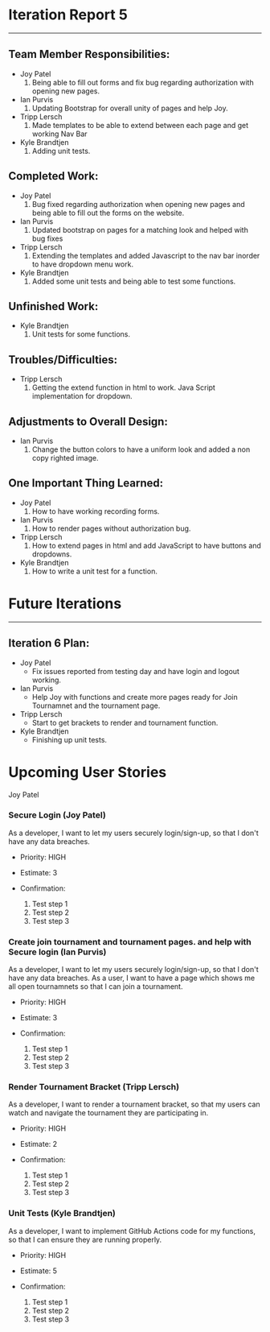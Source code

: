 # Iteration Report 5

---

## Team Member Responsibilities:

* Joy Patel
  1. Being able to fill out forms and fix bug regarding authorization with opening new pages. 
* Ian Purvis 
  1. Updating Bootstrap for overall unity of pages and help Joy. 
* Tripp Lersch
  1. Made templates to be able to extend between each page and get working Nav Bar
* Kyle Brandtjen
  1. Adding unit tests.

## Completed Work:

* Joy Patel
  1. Bug fixed regarding authorization when opening new pages and being able to fill out the forms on the website. 
* Ian Purvis
  1. Updated bootstrap on pages for a matching look and helped with bug fixes 
* Tripp Lersch
  1. Extending the templates and added Javascript to the nav bar inorder to have dropdown menu work.  
* Kyle Brandtjen
  1. Added some unit tests and being able to test some functions. 

## Unfinished Work:


* Kyle Brandtjen
  1. Unit tests for some functions. 


## Troubles/Difficulties:

* Tripp Lersch
  1. Getting the extend function in html to work. Java Script implementation for dropdown. 

## Adjustments to Overall Design:

* Ian Purvis
  1. Change the button colors to have a uniform look and added a non copy righted image.  
  
## One Important Thing Learned:

* Joy Patel
  1. How to have working recording forms. 
* Ian Purvis
  1. How to render pages without authorization bug. 
* Tripp Lersch
  1. How to extend pages in html and add JavaScript to have buttons and dropdowns. 
* Kyle Brandtjen
  1. How to write a unit test for a function.

# Future Iterations  

---
## Iteration 6 Plan:
* Joy Patel
  * Fix issues reported from testing day and have login and logout working. 
* Ian Purvis
  * Help Joy with functions and create more pages ready for Join Tournamnet and the tournament page. 
* Tripp Lersch
  * Start to get brackets to render and tournament function. 
* Kyle Brandtjen
  * Finishing up unit tests.


# Upcoming User Stories 

Joy Patel

### Secure Login (Joy Patel)
As a developer, I want to let my users securely login/sign-up, so that I don't have any data breaches.

 * Priority: HIGH
 * Estimate: 3
 * Confirmation:

   1. Test step 1
   2. Test step 2
   3. Test step 3
   
### Create join tournament and tournament pages. and help with Secure login (Ian Purvis)
As a developer, I want to let my users securely login/sign-up, so that I don't have any data breaches.
As a user, I want to have a page which shows me all open tournamnets so that I can join a tournament. 

 * Priority: HIGH
 * Estimate: 3
 * Confirmation:

   1. Test step 1
   2. Test step 2
   3. Test step 3

### Render Tournament Bracket (Tripp Lersch)
As a developer, I want to render a tournament bracket, so that my users can watch and navigate the tournament they are participating in.

 * Priority: HIGH
 * Estimate: 2
 * Confirmation:

   1. Test step 1
   2. Test step 2
   3. Test step 3

### Unit Tests (Kyle Brandtjen)
As a developer, I want to implement GitHub Actions code for my functions, so that I can ensure they are running properly.

 * Priority: HIGH
 * Estimate: 5
 * Confirmation:

   1. Test step 1
   2. Test step 2
   3. Test step 3


